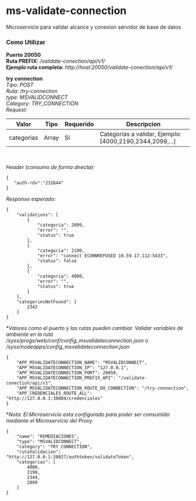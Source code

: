 # ms-validate-connection

Microservicio para validar alcance y conexion servidor de base de datos

### Como Utilizar
**Puerto 20050**<br>
**Ruta PREFIX:** */validate-conection/api/v1/*<br>
**Ejemplo ruta completa:** *http://host:20050/validate-conection/api/v1/*

**try connection** <br>
*Tipo: POST*<br>
*Ruta: /try-connection*<br>
*type: MSVALIDCONNECT*<br>
*Category: TRY_CONNECTION*<br>
*Request:*

| Valor | Tipo | Requerido | Descripcion |
| ------ | ------ | ------ | ------ |
| categorias | Array | Si | Categorias a validar, Ejemplo: [4000,2190,2344,2099,...] |
<br>

*Header (consumo de forma directa):*
```
{
   "auth-rdv":"231644"
}
```
*Response esperado:*
```
{
    "validations": [
        {
            "categoria": 2099,
            "error": "",
            "status": true
        },
        {
            "categoria": 2190,
            "error": "connect ECONNREFUSED 10.59.17.112:5433",
            "status": false
        },
        {
            "categoria": 4000,
            "error": "",
            "status": true
        }
    ],
    "categoriesNotFound": [
        2342
    ]
}
```

**Valores como el puerto y las rutas pueden cambiar. Validar variables de ambiente en la ruta /sysx/progs/web/conf/config_msvalidateconnection.json o /sysx/nodeapps/config_msvalidateconnection.json*
```
{
    "APP_MSVALIDATECONNECTION_NAME": "MSVALIDCONNECT",
    "APP_MSVALIDATECONNECTION_IP": "127.0.0.1",
    "APP_MSVALIDATECONNECTION_PORT": 20050,
    "APP_MSVALIDATECONNECTION_PREFIX_API": "/validate-conection/api/v1",
    "APP_MSVALIDATECONNECTION_ROUTE_DO_CONNECTION": "/try-connection",
    "APP_CREDENCIALES_ROUTE_ALL": "http://127.0.0.1:30004/credenciales"
}
```

**Nota: El Microservicio esta configurado para poder ser consumido mediante el Microservicio del Proxy*
```
{
    "name": "REMEDIACIONES",
    "type": "MSVALIDCONNECT",
    "category": "TRY_CONNECTION",
    "rutaValidacion": "http://127.0.0.1:20027/authtoken/validateToken",
    "categorias": [
        4000,
        2190,
        2344,
        2099
    ]
}
```